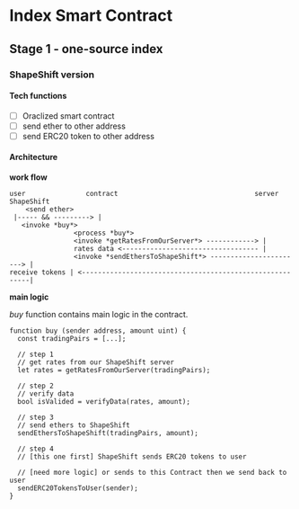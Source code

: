 # Index Smart Contract

## Stage 1 - one-source index

### ShapeShift version

#### Tech functions

- [ ] Oraclized smart contract
- [ ] send ether to other address
- [ ] send ERC20 token to other address

#### Architecture

**work flow**

```
user               contract                                  server     ShapeShift
    <send ether>
 |----- && ---------> |
   <invoke *buy*>
                <process *buy*>
                <invoke *getRatesFromOurServer*> ------------> |
                rates data <---------------------------------- |
                <invoke *sendEthersToShapeShift*> -----------------------> |
receive tokens | <---------------------------------------------------------|
```

**main logic**

*buy* function contains main logic in the contract.

```
function buy (sender address, amount uint) {
  const tradingPairs = [...];

  // step 1
  // get rates from our ShapeShift server
  let rates = getRatesFromOurServer(tradingPairs);

  // step 2
  // verify data
  bool isValided = verifyData(rates, amount);

  // step 3
  // send ethers to ShapeShift
  sendEthersToShapeShift(tradingPairs, amount);

  // step 4
  // [this one first] ShapeShift sends ERC20 tokens to user

  // [need more logic] or sends to this Contract then we send back to user
  sendERC20TokensToUser(sender);
}
```
